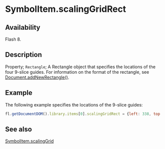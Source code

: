 # SymbolItem.scalingGridRect

## Availability

Flash 8.

## Description

Property; `Rectangle`; A Rectangle object that specifies the locations of the four 9-slice guides. For information on the format of the rectangle, see [Document.addNewRectangle()](../Document_object/Document10.md).

## Example

The following example specifies the locations of the 9-slice guides:

```javascript
fl.getDocumentDOM().library.items[0].scalingGridRect = {left: 338, top: 237, right: 3859, bottom: 713};
```

## See also

[SymbolItem.scalingGrid](../SymbolItem_object/SymbolItem6.md)
